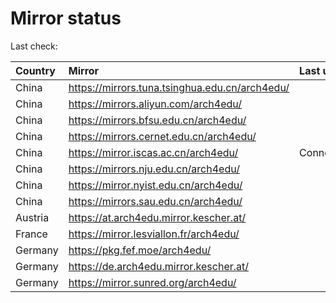 <script src="./time.js"></script>
# Mirror status
Last check: <script type="text/javascript">localize(1709561787.0583878);</script>

|Country|Mirror|Last update|
|:------|:-----|:----------|
|China|https://mirrors.tuna.tsinghua.edu.cn/arch4edu/|<script type="text/javascript">localize(1709536723);</script>|
|China|https://mirrors.aliyun.com/arch4edu/|<script type="text/javascript">localize(1709536723);</script>|
|China|https://mirrors.bfsu.edu.cn/arch4edu/|<script type="text/javascript">localize(1709536723);</script>|
|China|https://mirrors.cernet.edu.cn/arch4edu/|<script type="text/javascript">localize(1709536723);</script>|
|China|https://mirror.iscas.ac.cn/arch4edu/|ConnectionError|
|China|https://mirrors.nju.edu.cn/arch4edu/|<script type="text/javascript">localize(1709490540);</script>|
|China|https://mirror.nyist.edu.cn/arch4edu/|<script type="text/javascript">localize(1709536723);</script>|
|China|https://mirrors.sau.edu.cn/arch4edu/|<script type="text/javascript">localize(1709536723);</script>|
|Austria|https://at.arch4edu.mirror.kescher.at/|<script type="text/javascript">localize(1709536723);</script>|
|France|https://mirror.lesviallon.fr/arch4edu/|<script type="text/javascript">localize(1709536723);</script>|
|Germany|https://pkg.fef.moe/arch4edu/|<script type="text/javascript">localize(1709536723);</script>|
|Germany|https://de.arch4edu.mirror.kescher.at/|<script type="text/javascript">localize(1709536723);</script>|
|Germany|https://mirror.sunred.org/arch4edu/|<script type="text/javascript">localize(1709536723);</script>|

<script src="./tablefilter/tablefilter.js"></script>
<script src="./table.js"></script>